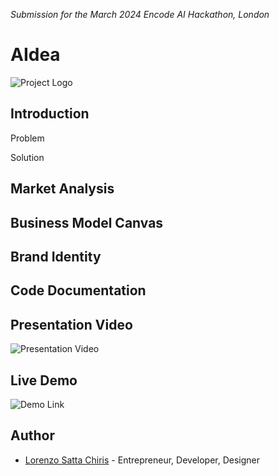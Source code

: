 *Submission for the March 2024 Encode AI Hackathon, London*

# AIdea
![Project Logo]()  



## Introduction

Problem

Solution



## Market Analysis




## Business Model Canvas




## Brand Identity




## Code Documentation



## Presentation Video
![Presentation Video]()



## Live Demo
![Demo Link]()



## Author
- [Lorenzo Satta Chiris](https://github.com/LorenzoSattaChiris) - Entrepreneur, Developer, Designer
